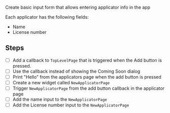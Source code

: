 Create basic input form that allows entering applicator info in the app

Each applicator has the following fields:
- Name
- License number

## Steps

- [ ] Add a callback to `TopLevelPage` that is triggered when the Add button is pressed.
- [ ] Use the callback instead of showing the Coming Soon dialog
- [ ] Print "Hello" from the applicators page when the add button is pressed
- [ ] Create a new widget called `NewApplicatorPage`
- [ ] Trigger `NewApplicatorPage` from the add button callback in the applicator page
- [ ] Add the name input to the `NewApplicatorPage`
- [ ] Add the License number input to the `NewApplicatorPage`
